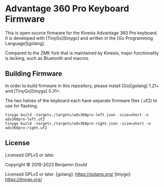 Advantage 360 Pro Keyboard Firmware
===================================

This is open-source firmware for the Kinesis Advantage 360 Pro keyboard. It is
developed with [TinyGo][tinygo] and written in the [Go Programming Language][golang].

Compared to the ZMK fork that is maintained by Kinesis, major functionality is
lacking, such as Bluetooth and macros.  

Building Firmware
-----------------

In order to build firmware in this repository, please install [Go][golang] 1.21+ and [TinyGo][tinygo] 0.31+.

The two halves of the keyboard each have separate firmware files (.uf2) to use for flashing.

```
tinygo build -target=./targets/adv360pro-left.json -size=short -o adv360pro-left.uf2
tinygo build -target=./targets/adv360pro-right.json -size=short -o adv360pro-right.uf2
```

License
-----------------------

Licensed GPLv3 or later.

Copyright © 2019-2023 Benjamin Gould

Licensed GPLv3 or later.
[golang]: https://golang.org/
[tinygo]: https://tinygo.org/